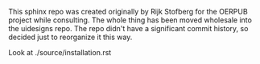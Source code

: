 This sphinx repo was created originally by Rijk Stofberg for the OERPUB project while consulting. The whole thing has been moved wholesale into the uidesigns repo. The repo didn't have a significant commit history, so decided just to reorganize it this way.

Look at ./source/installation.rst
